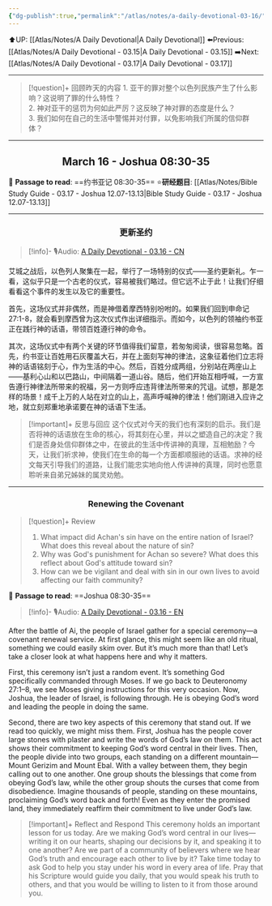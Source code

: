 ```yaml
---
{"dg-publish":true,"permalink":"/atlas/notes/a-daily-devotional-03-16/","noteIcon":""}
---
```


 ⬆️UP: [[Atlas/Notes/A Daily Devotional\|A Daily Devotional]]
⬅️Previous: [[Atlas/Notes/A Daily Devotional - 03.15\|A Daily Devotional - 03.15]]
➡️Next: [[Atlas/Notes/A Daily Devotional - 03.17\|A Daily Devotional - 03.17]]

---

> [!question]+ 回顾昨天的内容
> 1.⁠ ⁠亚干的罪对整个以色列民族产生了什么影响？这说明了罪的什么特性？  
> 2.⁠ ⁠神对亚干的惩罚为何如此严厉？这反映了神对罪的态度是什么？  
> 3.⁠ ⁠我们如何在自己的生活中警惕并对付罪，以免影响我们所属的信仰群体？  

---
## <center>March 16 - Joshua 08:30-35</center>

📖 **Passage to read**: ==约书亚记 08:30-35==
⭐**研经题目**: [[Atlas/Notes/Bible Study Guide - 03.17 - Joshua 12.07-13.13\|Bible Study Guide - 03.17 - Joshua 12.07-13.13]]

---
### <center>更新圣约</center>

> [!info]- 🎙️Audio: [A Daily Devotional - 03.16 - CN]()

艾城之战后，以色列人聚集在一起，举行了一场特别的仪式——圣约更新礼。乍一看，这似乎只是一个古老的仪式，容易被我们略过。但它远不止于此！让我们仔细看看这个事件的发生以及它的重要性。

首先，这场仪式并非偶然，而是神借着摩西特别吩咐的。如果我们回到申命记 27:1-8，就会看到摩西曾为这次仪式作出详细指示。而如今，以色列的领袖约书亚正在践行神的话语，带领百姓遵行神的命令。

其次，这场仪式中有两个关键的环节值得我们留意，若匆匆阅读，很容易忽略。首先，约书亚让百姓用石灰覆盖大石，并在上面刻写神的律法，这象征着他们立志将神的话语铭刻于心，作为生活的中心。然后，百姓分成两组，分别站在两座山上——基利心山和以巴路山，中间隔着一道山谷。随后，他们开始互相呼喊，一方宣告遵行神律法所带来的祝福，另一方则呼应违背律法所带来的咒诅。试想，那是怎样的场景！成千上万的人站在对立的山上，高声呼喊神的律法！他们刚进入应许之地，就立刻郑重地承诺要在神的话语下生活。

> [!important]+ 反思与回应
这个仪式对今天的我们也有深刻的启示。我们是否将神的话语放在生命的核心，将其刻在心里，并以之塑造自己的决定？我们是否身处信仰群体之中，在彼此的生活中传讲神的真理，互相勉励？今天，让我们祈求神，使我们在生命的每一个方面都顺服祂的话语。求神的经文每天引导我们的道路，让我们能忠实地向他人传讲神的真理，同时也愿意聆听来自弟兄姊妹的属灵劝勉。


---
### <center>Renewing the Covenant</center>

> [!question]+ Review
> 1. ⁠What impact did Achan's sin have on the entire nation of Israel? What does this reveal about the nature of sin?  
> 2. Why was God's punishment for Achan so severe? What does this reflect about God's attitude toward sin?  
> 3. How can we be vigilant and deal with sin in our own lives to avoid affecting our faith community?

📖 **Passage to read**: ==Joshua 08:30-35==

> [!info]- 🎙️Audio: [A Daily Devotional - 03.16 - EN]()  

After the battle of Ai, the people of Israel gather for a special ceremony—a covenant renewal service. At first glance, this might seem like an old ritual, something we could easily skim over. But it’s much more than that! Let’s take a closer look at what happens here and why it matters.

First, this ceremony isn’t just a random event. It’s something God specifically commanded through Moses. If we go back to Deuteronomy 27:1–8, we see Moses giving instructions for this very occasion. Now, Joshua, the leader of Israel, is following through. He is obeying God’s word and leading the people in doing the same.

Second, there are two key aspects of this ceremony that stand out. If we read too quickly, we might miss them. First, Joshua has the people cover large stones with plaster and write the words of God’s law on them. This act shows their commitment to keeping God’s word central in their lives. Then, the people divide into two groups, each standing on a different mountain—Mount Gerizim and Mount Ebal. With a valley between them, they begin calling out to one another. One group shouts the blessings that come from obeying God’s law, while the other group shouts the curses that come from disobedience. Imagine thousands of people, standing on these mountains, proclaiming God’s word back and forth! Even as they enter the promised land, they immediately reaffirm their commitment to live under God’s law.

> [!important]+ Reflect and Respond
This ceremony holds an important lesson for us today. Are we making God’s word central in our lives—writing it on our hearts, shaping our decisions by it, and speaking it to one another? Are we part of a community of believers where we hear God’s truth and encourage each other to live by it? Take time today to ask God to help you stay under his word in every area of life. Pray that his Scripture would guide you daily, that you would speak his truth to others, and that you would be willing to listen to it from those around you.































